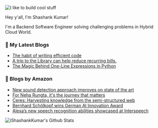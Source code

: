 ![I like to build cool stuff](https://res.cloudinary.com/dt8g3rhcy/image/upload/v1595929574/i_like_to_build_cool_shit._1_nzbwjh.png)

Hey y'all, I'm Shashank Kumar! 

I'm a Backend Software Engineer solving challenging problems in Hybrid Cloud World.

### 📕 My Latest Blogs
<!-- BLOG-POST-LIST:START -->
- [The habit of writing efficient code](https://medium.com/@ishashankkumar/the-habit-of-writing-efficient-code-153b05f04269?source=rss-d24dda280d5f------2)
- [A trip to the Library can help reduce recurring bills.](https://medium.com/swlh/a-trip-to-the-library-can-help-reduce-recurring-bills-23bca495cdf5?source=rss-d24dda280d5f------2)
- [The Magic Behind One-Line Expressions in Python](https://medium.com/swlh/the-magic-behind-one-line-expressions-in-python-816c10180c5c?source=rss-d24dda280d5f------2)
<!-- BLOG-POST-LIST:END -->

### 📕 Blogs by Amazon
<!-- AMAZON-BLOG-POST-LIST:START -->
- [New sound detection approach improves on state of the art](https://www.amazon.science/blog/new-sound-detection-approach-improves-on-state-of-the-art)
- [For Neha Rungta, it's the journey that matters](https://www.amazon.science/working-at-amazon-from-nasa-ames-research-center-to-automated-reasoning-group-aws-neha-rungta)
- [Ceres: Harvesting knowledge from the semi-structured web](https://www.amazon.science/videos-webinars/ceres-harvesting-knowledge-from-the-semi-structured-web)
- [Bernhard Schölkopf wins German AI Innovation Award](https://www.amazon.science/latest-news/bernhard-scholkopf-wins-german-ai-innovation-award)
- [Alexa’s new speech recognition abilities showcased at Interspeech](https://www.amazon.science/blog/alexas-new-speech-recognition-abilities-showcased-at-interspeech)
<!-- AMAZON-BLOG-POST-LIST:END -->



<img align="center" alt="iShashankKumar's Github Stats" src="https://github-readme-stats.vercel.app/api?username=ishashankkumar&show_icons=true&hide_border=true" />
